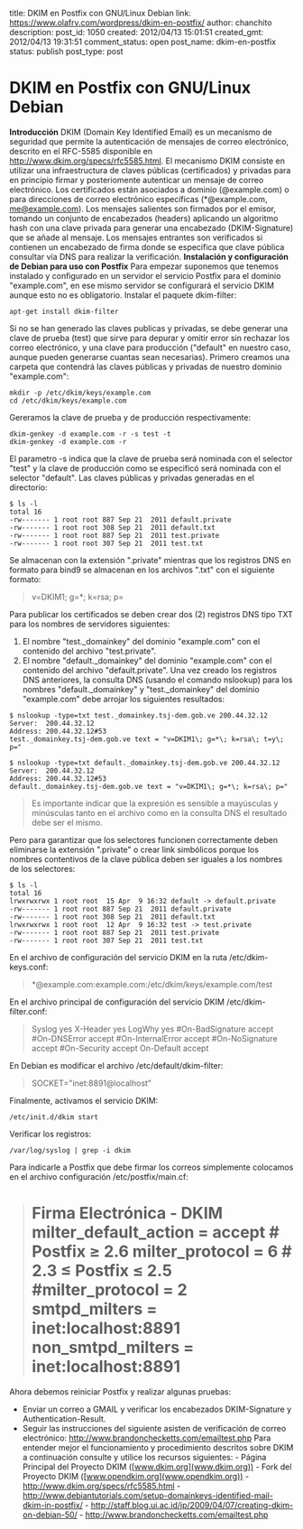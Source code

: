 title: DKIM en Postfix con GNU/Linux Debian
link: https://www.olafrv.com/wordpress/dkim-en-postfix/
author: chanchito
description: 
post_id: 1050
created: 2012/04/13 15:01:51
created_gmt: 2012/04/13 19:31:51
comment_status: open
post_name: dkim-en-postfix
status: publish
post_type: post

# DKIM en Postfix con GNU/Linux Debian

**Introducción** DKIM (Domain Key Identified Email) es un mecanismo de seguridad que permite la autenticación de mensajes de correo electrónico, descrito en el RFC-5585 disponible en http://www.dkim.org/specs/rfc5585.html. El mecanismo DKIM consiste en utilizar una infraestructura de claves públicas (certificados) y privadas para en principio firmar y posteriomente autenticar un mensaje de correo electrónico. Los certificados están asociados a dominio (@example.com) o para direcciones de correo electrónico específicas (*@example.com, me@example.com). Los mensajes salientes son firmados por el emisor, tomando un conjunto de encabezados (headers) aplicando un algoritmo hash con una clave privada para generar una encabezado (DKIM-Signature) que se añade al mensaje. Los mensajes entrantes son verificados si contienen un encabezado de firma donde se especifica que clave pública consultar vía DNS para realizar la verificación. **Instalación y configuración de Debian para uso con Postfix** Para empezar suponemos que tenemos instalado y configurado en un servidor el servicio Postfix para el dominio "example.com", en ese mismo servidor se configurará el servicio DKIM aunque esto no es obligatorio. Instalar el paquete dkim-filter: 
    
    
    apt-get install dkim-filter
    

Si no se han generado las claves publicas y privadas, se debe generar una clave de prueba (test) que sirve para depurar y omitir error sin rechazar los correo electrónico, y una clave para producción ("default" en nuestro caso, aunque pueden generarse cuantas sean necesarias). Primero creamos una carpeta que contendrá las claves públicas y privadas de nuestro dominio "example.com": 
    
    
    mkdir -p /etc/dkim/keys/example.com
    cd /etc/dkim/keys/example.com
    

Gereramos la clave de prueba y de producción respectivamente: 
    
    
    dkim-genkey -d example.com -r -s test -t
    dkim-genkey -d example.com -r
    

El parametro -s indica que la clave de prueba será nominada con el selector "test" y la clave de producción como se especificó será nominada con el selector "default". Las claves públicas y privadas generadas en el directorio: 
    
    
    $ ls -l 
    total 16
    -rw------- 1 root root 887 Sep 21  2011 default.private
    -rw------- 1 root root 308 Sep 21  2011 default.txt
    -rw------- 1 root root 887 Sep 21  2011 test.private
    -rw------- 1 root root 307 Sep 21  2011 test.txt
    

Se almacenan con la extensión ".private" mientras que los registros DNS en formato para bind9 se almacenan en los archivos ".txt" con el siguiente formato: 

> v=DKIM1; g=*; k=rsa; p=

Para publicar los certificados se deben crear dos (2) registros DNS tipo TXT para los nombres de servidores siguientes: 

  1. El nombre "test._domainkey" del dominio "example.com" con el contenido del archivo "test.private".
  2. El nombre "default._domainkey" del dominio "example.com" con el contenido del archivo "default.private".
Una vez creado los registros DNS anteriores, la consulta DNS (usando el comando nslookup) para los nombres "default._domainkey" y "test._domainkey" del dominio "example.com" debe arrojar los siguientes resultados: 
    
    
    $ nslookup -type=txt test._domainkey.tsj-dem.gob.ve 200.44.32.12
    Server:  200.44.32.12
    Address: 200.44.32.12#53
    test._domainkey.tsj-dem.gob.ve text = "v=DKIM1\; g=*\; k=rsa\; t=y\; p="
    
    $ nslookup -type=txt default._domainkey.tsj-dem.gob.ve 200.44.32.12
    Server:  200.44.32.12
    Address: 200.44.32.12#53
    default._domainkey.tsj-dem.gob.ve text = "v=DKIM1\; g=*\; k=rsa\; p="
    

> Es importante indicar que la expresión  es sensible a mayúsculas y minúsculas tanto en el archivo como en la consulta DNS el resultado debe ser el mismo. 

Pero para garantizar que los selectores funcionen correctamente deben eliminarse la extensión ".private" o crear link simbólicos porque los nombres contentivos de la clave pública deben ser iguales a los nombres de los selectores: 
    
    
    $ ls -l 
    total 16
    lrwxrwxrwx 1 root root  15 Apr  9 16:32 default -> default.private
    -rw------- 1 root root 887 Sep 21  2011 default.private
    -rw------- 1 root root 308 Sep 21  2011 default.txt
    lrwxrwxrwx 1 root root  12 Apr  9 16:32 test -> test.private
    -rw------- 1 root root 887 Sep 21  2011 test.private
    -rw------- 1 root root 307 Sep 21  2011 test.txt
    

En el archivo de configuración del servicio DKIM en la ruta /etc/dkim-keys.conf: 

> *@example.com:example.com:/etc/dkim/keys/example.com/test

En el archivo principal de configuración del servicio DKIM /etc/dkim-filter.conf: 

> Syslog yes X-Header yes LogWhy yes #On-BadSignature accept #On-DNSError accept #On-InternalError accept #On-NoSignature accept #On-Security accept On-Default accept 

En Debian es modificar el archivo /etc/default/dkim-filter: 

> SOCKET="inet:8891@localhost"

Finalmente, activamos el servicio DKIM: 
    
    
    /etc/init.d/dkim start
    

Verificar los registros: 
    
    
    /var/log/syslog | grep -i dkim
    

Para indicarle a Postfix que debe firmar los correos simplemente colocamos en el archivo configuración /etc/postfix/main.cf: 

> # Firma Electrónica - DKIM milter_default_action = accept # Postfix ≥ 2.6 milter_protocol = 6 # 2.3 ≤ Postfix ≤ 2.5 #milter_protocol = 2 smtpd_milters = inet:localhost:8891 non_smtpd_milters = inet:localhost:8891 

Ahora debemos reiniciar Postfix y realizar algunas pruebas: 

  * Enviar un correo a GMAIL y verificar los encabezados DKIM-Signature y Authentication-Result.
  * Seguir las instrucciones del siguiente asisten de verificación de correo electrónico: <http://www.brandonchecketts.com/emailtest.php>
Para entender mejor el funcionamiento y procedimiento descritos sobre DKIM a continuación consulte y utilice los recursos siguientes: \- Página Principal del Proyecto DKIM ([www.dkim.org](www.dkim.org)) \- Fork del Proyecto DKIM ([www.opendkim.org](www.opendkim.org)) \- <http://www.dkim.org/specs/rfc5585.html> \- <http://www.debiantutorials.com/setup-domainkeys-identified-mail-dkim-in-postfix/> \- <http://staff.blog.ui.ac.id/jp/2009/04/07/creating-dkim-on-debian-50/> \- <http://www.brandonchecketts.com/emailtest.php>